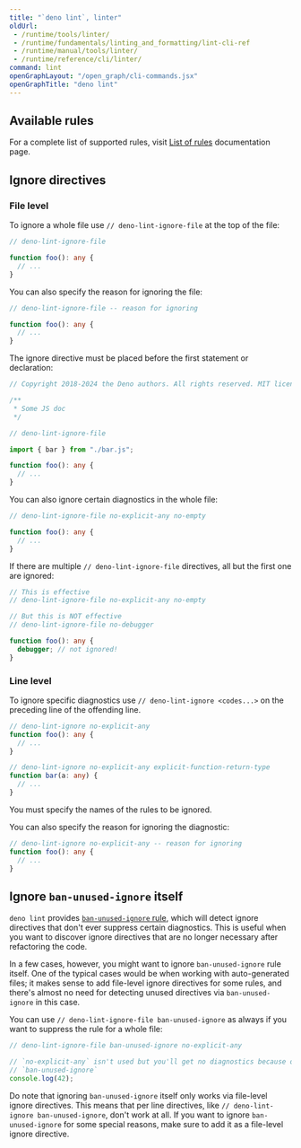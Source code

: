 ```yaml
---
title: "`deno lint`, linter"
oldUrl:
 - /runtime/tools/linter/
 - /runtime/fundamentals/linting_and_formatting/lint-cli-ref
 - /runtime/manual/tools/linter/
 - /runtime/reference/cli/linter/
command: lint
openGraphLayout: "/open_graph/cli-commands.jsx"
openGraphTitle: "deno lint"
---
```


## Available rules

For a complete list of supported rules, visit [List of rules](/lint/)
documentation page.

## Ignore directives

### File level

To ignore a whole file use `// deno-lint-ignore-file` at the top of the file:

```ts
// deno-lint-ignore-file

function foo(): any {
  // ...
}
```

You can also specify the reason for ignoring the file:

```ts
// deno-lint-ignore-file -- reason for ignoring

function foo(): any {
  // ...
}
```

The ignore directive must be placed before the first statement or declaration:

```ts
// Copyright 2018-2024 the Deno authors. All rights reserved. MIT license.

/**
 * Some JS doc
 */

// deno-lint-ignore-file

import { bar } from "./bar.js";

function foo(): any {
  // ...
}
```

You can also ignore certain diagnostics in the whole file:

```ts
// deno-lint-ignore-file no-explicit-any no-empty

function foo(): any {
  // ...
}
```

If there are multiple `// deno-lint-ignore-file` directives, all but the first
one are ignored:

```ts
// This is effective
// deno-lint-ignore-file no-explicit-any no-empty

// But this is NOT effective
// deno-lint-ignore-file no-debugger

function foo(): any {
  debugger; // not ignored!
}
```

### Line level

To ignore specific diagnostics use `// deno-lint-ignore <codes...>` on the
preceding line of the offending line.

```ts
// deno-lint-ignore no-explicit-any
function foo(): any {
  // ...
}

// deno-lint-ignore no-explicit-any explicit-function-return-type
function bar(a: any) {
  // ...
}
```

You must specify the names of the rules to be ignored.

You can also specify the reason for ignoring the diagnostic:

```ts
// deno-lint-ignore no-explicit-any -- reason for ignoring
function foo(): any {
  // ...
}
```

## Ignore `ban-unused-ignore` itself

`deno lint` provides [`ban-unused-ignore` rule](/lint/rules/ban-unused-ignore/),
which will detect ignore directives that don't ever suppress certain
diagnostics. This is useful when you want to discover ignore directives that are
no longer necessary after refactoring the code.

In a few cases, however, you might want to ignore `ban-unused-ignore` rule
itself. One of the typical cases would be when working with auto-generated
files; it makes sense to add file-level ignore directives for some rules, and
there's almost no need for detecting unused directives via `ban-unused-ignore`
in this case.

You can use `// deno-lint-ignore-file ban-unused-ignore` as always if you want
to suppress the rule for a whole file:

```ts
// deno-lint-ignore-file ban-unused-ignore no-explicit-any

// `no-explicit-any` isn't used but you'll get no diagnostics because of ignoring
// `ban-unused-ignore`
console.log(42);
```

Do note that ignoring `ban-unused-ignore` itself only works via file-level
ignore directives. This means that per line directives, like
`// deno-lint-ignore ban-unused-ignore`, don't work at all. If you want to
ignore `ban-unused-ignore` for some special reasons, make sure to add it as a
file-level ignore directive.
